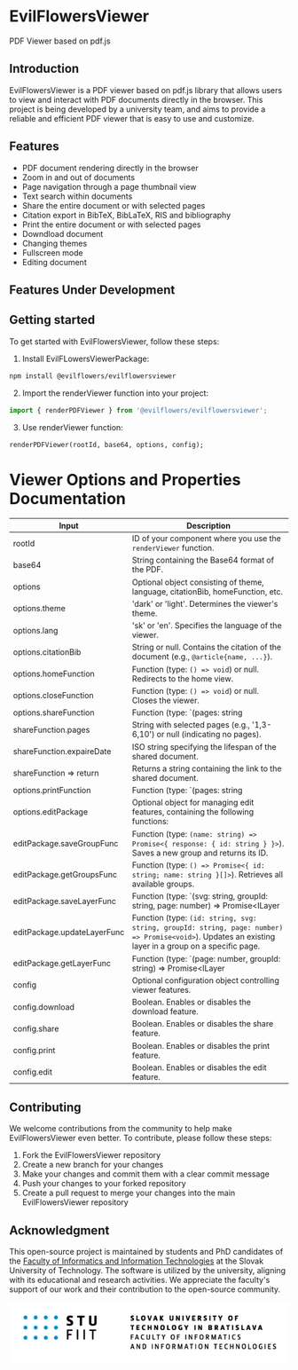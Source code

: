 # EvilFlowersViewer

PDF Viewer based on pdf.js

## Introduction

EvilFlowersViewer is a PDF viewer based on pdf.js library that allows users to view and interact with PDF documents
directly in the browser. This project is being developed by a university team, and aims to provide a reliable and
efficient PDF viewer that is easy to use and customize.

## Features

- PDF document rendering directly in the browser
- Zoom in and out of documents
- Page navigation through a page thumbnail view
- Text search within documents
- Share the entire document or with selected pages
- Citation export in BibTeX, BibLaTeX, RIS and bibliography
- Print the entire document or with selected pages
- Downdload document
- Changing themes
- Fullscreen mode
- Editing document

## Features Under Development

## Getting started

To get started with EvilFlowersViewer, follow these steps:

1. Install EvilFLowersViewerPackage:

```bash
npm install @evilflowers/evilflowersviewer
```

2. Import the renderViewer function into your project:

```ts
import { renderPDFViewer } from '@evilflowers/evilflowersviewer';
```

3. Use renderViewer function:

```tsx
renderPDFViewer(rootId, base64, options, config);
```

# Viewer Options and Properties Documentation

| Input                         | Description                                                                         |
| -------------------------     | ----------------------------------------------------------------------------------- |
| rootId                        | ID of your component where you use the `renderViewer` function.                     |
| base64                        | String containing the Base64 format of the PDF.                                     |
| options                       | Optional object consisting of theme, language, citationBib, homeFunction, etc.      |
| options.theme                 | 'dark' or 'light'. Determines the viewer's theme.                                   |
| options.lang                  | 'sk' or 'en'. Specifies the language of the viewer.                                 |
| options.citationBib           | String or null. Contains the citation of the document (e.g., `@article{name, ...}`). |
| options.homeFunction          | Function (type: `() => void`) or null. Redirects to the home view.                  |
| options.closeFunction         | Function (type: `() => void`) or null. Closes the viewer.                           |
| options.shareFunction         | Function (type: `(pages: string | null, expaireDate: string) => Promise<string>`) or null. Generates a shareable link for the document. |
| shareFunction.pages           | String with selected pages (e.g., '1,3-6,10') or null (indicating no pages).        |
| shareFunction.expaireDate     | ISO string specifying the lifespan of the shared document.                          |
| shareFunction => return       | Returns a string containing the link to the shared document.                        |
| options.printFunction         | Function (type: `(pages: string | null) => Promise<string>`) or null. Generates a printable version of the selected pages. |
| options.editPackage           | Optional object for managing edit features, containing the following functions:     |
| editPackage.saveGroupFunc     | Function (type: `(name: string) => Promise<{ response: { id: string } }>`). Saves a new group and returns its ID. |
| editPackage.getGroupsFunc     | Function (type: `() => Promise<{ id: string; name: string }[]>`). Retrieves all available groups. |
| editPackage.saveLayerFunc     | Function (type: `(svg: string, groupId: string, page: number) => Promise<ILayer | null>`). Saves a new layer to a group on a specific page. |
| editPackage.updateLayerFunc | Function (type: `(id: string, svg: string, groupId: string, page: number) => Promise<void>`). Updates an existing layer in a group on a specific page. |
| editPackage.getLayerFunc  | Function (type: `(page: number, groupId: string) => Promise<ILayer | null> | null`). Retrieves a layer from a group on a specific page. |
| config                    | Optional configuration object controlling viewer features.                          |
| config.download           | Boolean. Enables or disables the download feature.                                  |
| config.share              | Boolean. Enables or disables the share feature.                                     |
| config.print              | Boolean. Enables or disables the print feature.                                     |
| config.edit               | Boolean. Enables or disables the edit feature.                                      |



## Contributing

We welcome contributions from the community to help make EvilFlowersViewer even better. To contribute, please follow
these steps:

1. Fork the EvilFlowersViewer repository
2. Create a new branch for your changes
3. Make your changes and commit them with a clear commit message
4. Push your changes to your forked repository
5. Create a pull request to merge your changes into the main EvilFlowersViewer repository

## Acknowledgment

This open-source project is maintained by students and PhD candidates of the
[Faculty of Informatics and Information Technologies](https://www.fiit.stuba.sk/) at the Slovak University of
Technology. The software is utilized by the university, aligning with its educational and research activities. We
appreciate the faculty's support of our work and their contribution to the open-source community.

![](docs/images/fiit.png)
